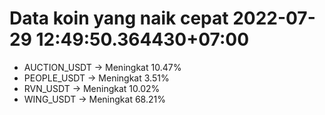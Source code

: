 # Data koin yang naik cepat 2022-07-29 12:49:50.364430+07:00

* AUCTION_USDT -> Meningkat 10.47%
* PEOPLE_USDT -> Meningkat 3.51%
* RVN_USDT -> Meningkat 10.02%
* WING_USDT -> Meningkat 68.21%
